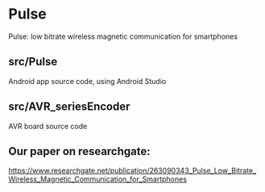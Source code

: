 # Pulse
Pulse: low bitrate wireless magnetic communication for smartphones

## src/Pulse
Android app source code, using Android Studio

## src/AVR_seriesEncoder
AVR board source code

## Our paper on researchgate:
https://www.researchgate.net/publication/263090343_Pulse_Low_Bitrate_Wireless_Magnetic_Communication_for_Smartphones

